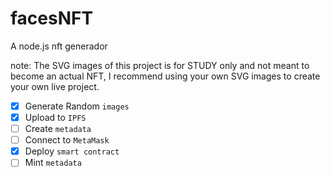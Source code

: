 # facesNFT
A node.js nft generador

note: The SVG images of this project is for STUDY only and not meant to become an actual NFT, I recommend using your own SVG images to create your own live project.

- [x] Generate Random `images`
- [x] Upload to `IPFS`
- [ ] Create `metadata`
- [ ] Connect to `MetaMask`
- [x] Deploy `smart contract`
- [ ] Mint `metadata`
